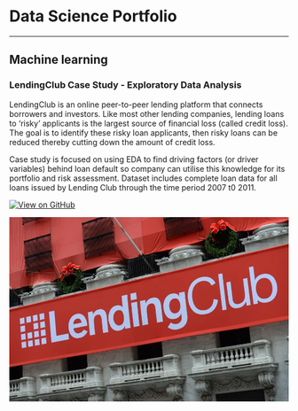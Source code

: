 # Data Science Portfolio

---

## Machine learning

### LendingClub Case Study - Exploratory Data Analysis

LendingClub is an online peer-to-peer lending platform that connects borrowers and investors.
Like most other lending companies, lending loans to ‘risky’ applicants is the largest source of financial loss (called credit loss). 
The goal is to identify these risky loan applicants, then risky loans can be reduced thereby cutting down the amount of credit loss. 

Case study is focused on using EDA to find driving factors (or driver variables) behind loan default so company can utilise this knowledge for its portfolio and risk assessment.
Dataset includes complete loan data for all loans issued by Lending Club through the time period 2007 t0 2011.

[![View on GitHub](https://img.shields.io/badge/GitHub-View_on_GitHub-blue?logo=GitHub)](https://github.com/vikrampawar88/LendingClub_Case_Study)

<center><img src="assets/img/lendingclub.jpg"/></center>
